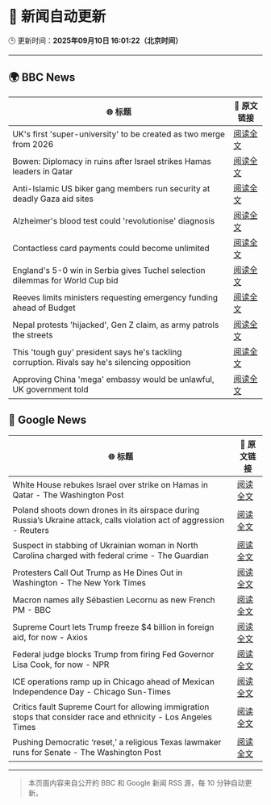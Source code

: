 # 🧠 新闻自动更新

🕒 更新时间：**2025年09月10日 16:01:22（北京时间）**

---

## 🌍 BBC News

| 🌐 标题 | 🔗 原文链接 |
|--------|-------------|
| UK's first 'super-university' to be created as two merge from 2026 | [阅读全文](https://www.bbc.com/news/articles/cy85905dj2wo?at_medium=RSS&at_campaign=rss) |
| Bowen: Diplomacy in ruins after Israel strikes Hamas leaders in Qatar | [阅读全文](https://www.bbc.com/news/articles/cm2zepgp5neo?at_medium=RSS&at_campaign=rss) |
| Anti-Islamic US biker gang members run security at deadly Gaza aid sites | [阅读全文](https://www.bbc.com/news/articles/cm2zy4l8jgeo?at_medium=RSS&at_campaign=rss) |
| Alzheimer's blood test could 'revolutionise' diagnosis | [阅读全文](https://www.bbc.com/news/articles/cm2ze84e8p1o?at_medium=RSS&at_campaign=rss) |
| Contactless card payments could become unlimited | [阅读全文](https://www.bbc.com/news/articles/czjv7jy2r9vo?at_medium=RSS&at_campaign=rss) |
| England's 5-0 win in Serbia gives Tuchel selection dilemmas for World Cup bid | [阅读全文](https://www.bbc.com/sport/football/articles/ckg3ne08kk7o?at_medium=RSS&at_campaign=rss) |
| Reeves limits ministers requesting emergency funding ahead of Budget | [阅读全文](https://www.bbc.com/news/articles/cyv63l3395zo?at_medium=RSS&at_campaign=rss) |
| Nepal protests 'hijacked', Gen Z claim, as army patrols the streets | [阅读全文](https://www.bbc.com/news/articles/cjd1ndmrej0o?at_medium=RSS&at_campaign=rss) |
| This 'tough guy' president says he's tackling corruption. Rivals say he's silencing opposition | [阅读全文](https://www.bbc.com/news/articles/ckgqzk31qyzo?at_medium=RSS&at_campaign=rss) |
| Approving China 'mega' embassy would be unlawful, UK government told | [阅读全文](https://www.bbc.com/news/articles/c864w2942vdo?at_medium=RSS&at_campaign=rss) |

## 📰 Google News

| 🌐 标题 | 🔗 原文链接 |
|--------|-------------|
| White House rebukes Israel over strike on Hamas in Qatar - The Washington Post | [阅读全文](https://news.google.com/rss/articles/CBMijgFBVV95cUxPSW1YWHpDd3Q5b2VjeDVmaFN6SE9EdjdsWTVFOTZhR0YyWUU3VnZKaXhYaHMzRWRwVnN0RlJ3QlFmLThhMElrR0NtYU1Hd3hHLWZJeHlXSVNIem9xVzdOY3V6aExjZ1hGbldlOWp4NzdJZTNUUXlHZldFNVBDcU9EcnFjaUo3cGktVHdDXzJ3?oc=5) |
| Poland shoots down drones in its airspace during Russia’s Ukraine attack, calls violation act of aggression - Reuters | [阅读全文](https://news.google.com/rss/articles/CBMi0wFBVV95cUxObmlaSnlfb3hqMFRKemNFUldnR25zNkU3QjJCRmU5NGpGLW1PODQzRnN2b2dHUXZTb2g2SHRUR3ppYUYwZTZjTk5rUXBUVmZTRk93SlJjazdHZ2tNZnpjMjdpeTBZcGtCWHJoeXdRamNRZ2Q2ZHRUOXhINTU2X1J0ckZYamVVTGVCYnlBNFNkOGV5NEpqbmh3MUN1bnJETVl3bXMyc3Q2RVZLdVliaG5wQXI1NWx1RXRQWnJCcFA1QXZ1b1FiU3JudGdiU1praTRXcFdB?oc=5) |
| Suspect in stabbing of Ukrainian woman in North Carolina charged with federal crime - The Guardian | [阅读全文](https://news.google.com/rss/articles/CBMijgFBVV95cUxQbnhLaGRvSkZGRFBQVlJzVFJLV0xYazhHUFJDdEdrR3hyRjM4SFozV244VTVFcWN5VzltSFMzb3dFOG5xX3JWOW5wZnh1SU5uakV5NGE0Q2xEWGRvVzFyd19wTFV0VmlTOW44X1VTVHI4akVQVnZFQi0tdDB6OUsyNzFNTTJ2MFhMQUM0ZEln?oc=5) |
| Protesters Call Out Trump as He Dines Out in Washington - The New York Times | [阅读全文](https://news.google.com/rss/articles/CBMijAFBVV95cUxQZ2JqaFZNTUZ6bTRUbkZkdzNOQU5zU1laVl91QWMtUXFHN0JobHFrazlvaUlXbVdrNWxhQVhHQUN4OG5felNXOUVkVmZlZEpBOVF3eHVwQ2l1TGdhYnR0SXJEQjNnVEZUdDg1QUlYOEd5Ry1SOEJSdzE4UHBCNXRxT1I5TEVtZEs3UzFhWg?oc=5) |
| Macron names ally Sébastien Lecornu as new French PM - BBC | [阅读全文](https://news.google.com/rss/articles/CBMiWkFVX3lxTE5aZFNOblI3SHhXcDJmckM4QVZEbWIzWGlRbTdET0w2Rk14RnR5T3pNaHM3V25XQ3J6dFdNZzNKeUFmeDE4cm81SDBDeGZ6bm9Fa1U5TlhrZkh1UdIBX0FVX3lxTE5jbjl4bXVfWk5FSk5tc3o0NTU3d0ktTWlaMFlucUhxaEZTbWFsZnIwLXpacHpOWlljaDBZMjFZc3dTcjdvTS1fc2xyYjZUWW5TbXprRHZvUThGM3RMQzBR?oc=5) |
| Supreme Court lets Trump freeze $4 billion in foreign aid, for now - Axios | [阅读全文](https://news.google.com/rss/articles/CBMifEFVX3lxTFBQN1hoZE9fd0hfWVRIYllZNFdpYU5KcHRDQ2pYNGRoejl2X3BfMHVmaTNrTktLOHFFcUQ2T05JUFRiTlc0eGxrY1F4eVR0NFFXMFQzSTBuY09PemhjQXBqb3JOVHVLbFNzTGtxV1ROZU5GeldJbTZXNFZiNHU?oc=5) |
| Federal judge blocks Trump from firing Fed Governor Lisa Cook, for now - NPR | [阅读全文](https://news.google.com/rss/articles/CBMipgFBVV95cUxQUVZHMnUyYVh5NU9feDM0SkxUNTB6YUV3RWNXUEVOZUVvaHFlelppZmFaVjEtc0NpdkliYXgwUmZJYjFBS0R1ZGxJVElEa1dUUi1LLXFlVVh4UGZLSDRneTRndW9LUTB6dUZVN1J6N05JQ0RXc0w4alo2WWZKZEpUd1VVUHJXSnRhLXlCU2NhRUYzSzl5V3VaWVJwZjZaRWpfMUd4Q2pB?oc=5) |
| ICE operations ramp up in Chicago ahead of Mexican Independence Day - Chicago Sun-Times | [阅读全文](https://news.google.com/rss/articles/CBMikgFBVV95cUxNeVpjM3ZDaS1faUptY25nZm9aUUhCM1Y2aFpMQlVIaDJYR1JlRk5uTG93dGZEbnpsZmlySjdSNjE5bWkwV3pVMTBLXzJFUmR4WEMyQWhFTFN5cWpNMVRkeDdWMmxVZ08wVno0ZEVSQkRNZlBGVXFJdXM4VEoza1VWeDA1V2VqelpTeWpqUjFVampKdw?oc=5) |
| Critics fault Supreme Court for allowing immigration stops that consider race and ethnicity - Los Angeles Times | [阅读全文](https://news.google.com/rss/articles/CBMi0wFBVV95cUxNNG5TRXpWMXRMakNxX01qQmlaYzBweUFSY3czSzdHNWpMOUNGbXltQTBvZkpreFNGT0pFWHpXeXJTX0FsdUVwaXpfWmluODVRN2hocmg4RjlxYWRnTUR1c3RiTGNVeHo1MXlWMG5VaG1vOWljZmc2OFJuUDhNSEFJQUJMX1VuOXAtelV2QWRVTDdtc2JJdHJDWmpLU29sRVViRE9LcXJYLTJ5bVYwUkRqazh2WkM1NkswcTV0Q3lPZml3aXJPSW55Y2F4SDlrMDFXWUs4?oc=5) |
| Pushing Democratic ‘reset,’ a religious Texas lawmaker runs for Senate - The Washington Post | [阅读全文](https://news.google.com/rss/articles/CBMinwFBVV95cUxNdklZYzdOdUZQQXlXQ2pLQjJXdkJTM01BaU1HWU1OdHRGTkhMWUJPS3NuZ2xFNFg3blFUdWhyS1Z2XzZ0QXh1WXA2b3ptQmJIUERoelg4NFdYc0FKUk5IeElaUkhfbUJBc3VDbEVtX1h5V05nc19Qazc3VmY5cFNSay16LXpiUGNTX3R5S0lVOFR1MmxHbWpfbEh4cm0zUUk?oc=5) |

---
> 本页面内容来自公开的 BBC 和 Google 新闻 RSS 源，每 10 分钟自动更新。